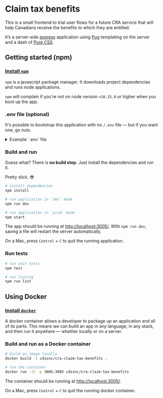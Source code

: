 # Claim tax benefits

This is a small frontend to trial user flows for a future CRA service that will help Canadians receive the benefits to which they are entitled.

It’s a server-side [express](https://expressjs.com/) application using [Pug](https://pugjs.org/api/getting-started.html) templating on the server and a dash of [Pure CSS](https://purecss.io/).

## Getting started (npm)

### [Install `npm`](https://www.npmjs.com/get-npm)

`npm` is a javascript package manager. It downloads project dependencies and runs node applications.

`npm` will complain if you're not on node version `v10.15.0` or higher when you boot up the app.

### .env file (optional)

It's possible to bootstrap this application with no `/.env` file — but if you want one, go nuts.

<details>
  <summary>Example `.env` file</summary>

```
# environment
NODE_ENV=development
PORT=4300

# winston
winston_file_handleExecptions=true
winston_file_json=false
winston_file_maxsize=5242880
winston_file_maxFiles=5
winston_file_colorize=false
winston_console_level=debug
winston_console_handleExceptions=true
winston_console_json=false
winston_console_colorize=true
```

</details>

### Build and run

Guess what? There is **no build step**. Just install the dependencies and run it.

Pretty slick. 😎

```bash
# install dependencies
npm install

# run application in 'dev' mode
npm run dev

# run application in 'prod' mode
npm start
```

The app should be running at [http://localhost:3005/](http://localhost:3005/). With `npm run dev`, saving a file will restart the server automatically.

On a Mac, press `Control` + `C` to quit the running application.

### Run tests

```bash
# run unit tests
npm test

# run linting
npm run lint
```

## Using Docker

### [Install `docker`](https://docs.docker.com/install/)

A docker container allows a developer to package up an application and all of its parts. This means we can build an app in any language, in any stack, and then run it anywhere — whether locally or on a server.

### Build and run as a Docker container

```bash
# build an image locally
docker build -t cdssnc/cra-claim-tax-benefits .

# run the container
docker run -it -p 3005:3005 cdssnc/cra-claim-tax-benefits
```

The container should be running at [http://localhost:3005/](http://localhost:3005/).

On a Mac, press `Control` + `C` to quit the running docker container.
